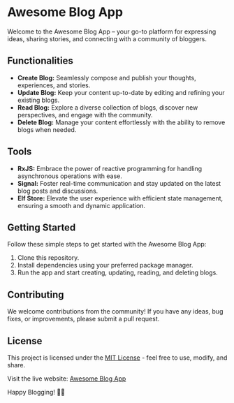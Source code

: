 # Awesome Blog App

Welcome to the Awesome Blog App – your go-to platform for expressing ideas, sharing stories, and connecting with a community of bloggers.

## Functionalities

- **Create Blog:** Seamlessly compose and publish your thoughts, experiences, and stories.
- **Update Blog:** Keep your content up-to-date by editing and refining your existing blogs.
- **Read Blog:** Explore a diverse collection of blogs, discover new perspectives, and engage with the community.
- **Delete Blog:** Manage your content effortlessly with the ability to remove blogs when needed.

## Tools

- **RxJS:** Embrace the power of reactive programming for handling asynchronous operations with ease.
- **Signal:** Foster real-time communication and stay updated on the latest blog posts and discussions.
- **Elf Store:** Elevate the user experience with efficient state management, ensuring a smooth and dynamic application.

## Getting Started

Follow these simple steps to get started with the Awesome Blog App:

1. Clone this repository.
2. Install dependencies using your preferred package manager.
3. Run the app and start creating, updating, reading, and deleting blogs.

## Contributing

We welcome contributions from the community! If you have any ideas, bug fixes, or improvements, please submit a pull request.

## License

This project is licensed under the [MIT License](LICENSE.md) - feel free to use, modify, and share.

Visit the live website: [Awesome Blog App](https://blog-assesment.vercel.app/home)

Happy Blogging! 🚀✨
